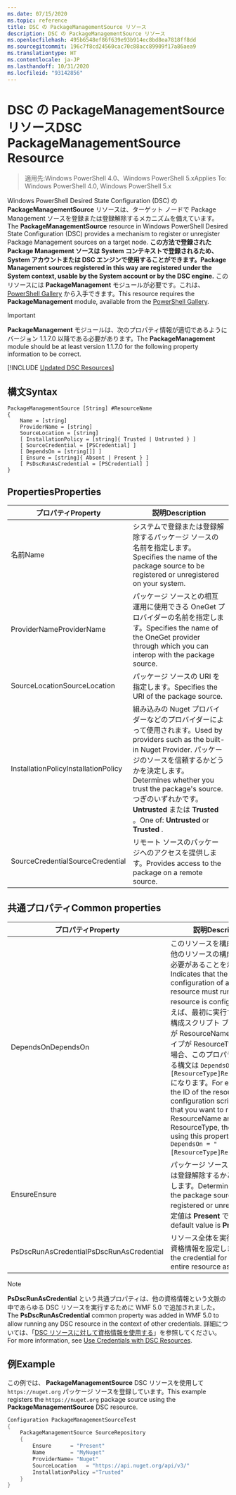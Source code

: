 ```yaml
---
ms.date: 07/15/2020
ms.topic: reference
title: DSC の PackageManagementSource リソース
description: DSC の PackageManagementSource リソース
ms.openlocfilehash: 495b6548ef86f639e93b914ec8bd8ea7818ff8dd
ms.sourcegitcommit: 196c7f8cd24560cac70c88acc89909f17a86aea9
ms.translationtype: HT
ms.contentlocale: ja-JP
ms.lasthandoff: 10/31/2020
ms.locfileid: "93142856"
---
```

# <a name="dsc-packagemanagementsource-resource"></a><span data-ttu-id="0c3e4-103">DSC の PackageManagementSource リソース</span><span class="sxs-lookup"><span data-stu-id="0c3e4-103">DSC PackageManagementSource Resource</span></span>

> <span data-ttu-id="0c3e4-104">適用先:Windows PowerShell 4.0、Windows PowerShell 5.x</span><span class="sxs-lookup"><span data-stu-id="0c3e4-104">Applies To: Windows PowerShell 4.0, Windows PowerShell 5.x</span></span>

<span data-ttu-id="0c3e4-105">Windows PowerShell Desired State Configuration (DSC) の **PackageManagementSource** リソースは、ターゲット ノードで Package Management ソースを登録または登録解除するメカニズムを備えています。</span><span class="sxs-lookup"><span data-stu-id="0c3e4-105">The **PackageManagementSource** resource in Windows PowerShell Desired State Configuration (DSC) provides a mechanism to register or unregister Package Management sources on a target node.</span></span>
<span data-ttu-id="0c3e4-106">**この方法で登録された Package Management ソースは System コンテキストで登録されるため、System アカウントまたは DSC エンジンで使用することができます。**</span><span class="sxs-lookup"><span data-stu-id="0c3e4-106">**Package Management sources registered in this way are registered under the System context, usable by the System account or by the DSC engine.**</span></span> <span data-ttu-id="0c3e4-107">このリソースには **PackageManagement** モジュールが必要です。これは、 [PowerShell Gallery](https://PowerShellGallery.com) から入手できます。</span><span class="sxs-lookup"><span data-stu-id="0c3e4-107">This resource requires the **PackageManagement** module, available from the [PowerShell Gallery](https://PowerShellGallery.com).</span></span>

> [!IMPORTANT]
> <span data-ttu-id="0c3e4-108">**PackageManagement** モジュールは、次のプロパティ情報が適切であるようにバージョン 1.1.7.0 以降である必要があります。</span><span class="sxs-lookup"><span data-stu-id="0c3e4-108">The **PackageManagement** module should be at least version 1.1.7.0 for the following property information to be correct.</span></span>

[!INCLUDE [Updated DSC Resources](../../../../../includes/dsc-resources.md)]

## <a name="syntax"></a><span data-ttu-id="0c3e4-109">構文</span><span class="sxs-lookup"><span data-stu-id="0c3e4-109">Syntax</span></span>

```Syntax
PackageManagementSource [String] #ResourceName
{
    Name = [string]
    ProviderName = [string]
    SourceLocation = [string]
    [ InstallationPolicy = [string]{ Trusted | Untrusted } ]
    [ SourceCredential = [PSCredential] ]
    [ DependsOn = [string[]] ]
    [ Ensure = [string]{ Absent | Present } ]
    [ PsDscRunAsCredential = [PSCredential] ]
}
```

## <a name="properties"></a><span data-ttu-id="0c3e4-110">Properties</span><span class="sxs-lookup"><span data-stu-id="0c3e4-110">Properties</span></span>

|<span data-ttu-id="0c3e4-111">プロパティ</span><span class="sxs-lookup"><span data-stu-id="0c3e4-111">Property</span></span> |<span data-ttu-id="0c3e4-112">説明</span><span class="sxs-lookup"><span data-stu-id="0c3e4-112">Description</span></span> |
|---|---|
|<span data-ttu-id="0c3e4-113">名前</span><span class="sxs-lookup"><span data-stu-id="0c3e4-113">Name</span></span> |<span data-ttu-id="0c3e4-114">システムで登録または登録解除するパッケージ ソースの名前を指定します。</span><span class="sxs-lookup"><span data-stu-id="0c3e4-114">Specifies the name of the package source to be registered or unregistered on your system.</span></span> |
|<span data-ttu-id="0c3e4-115">ProviderName</span><span class="sxs-lookup"><span data-stu-id="0c3e4-115">ProviderName</span></span> |<span data-ttu-id="0c3e4-116">パッケージ ソースとの相互運用に使用できる OneGet プロバイダーの名前を指定します。</span><span class="sxs-lookup"><span data-stu-id="0c3e4-116">Specifies the name of the OneGet provider through which you can interop with the package source.</span></span> |
|<span data-ttu-id="0c3e4-117">SourceLocation</span><span class="sxs-lookup"><span data-stu-id="0c3e4-117">SourceLocation</span></span> |<span data-ttu-id="0c3e4-118">パッケージ ソースの URI を指定します。</span><span class="sxs-lookup"><span data-stu-id="0c3e4-118">Specifies the URI of the package source.</span></span> |
|<span data-ttu-id="0c3e4-119">InstallationPolicy</span><span class="sxs-lookup"><span data-stu-id="0c3e4-119">InstallationPolicy</span></span> |<span data-ttu-id="0c3e4-120">組み込みの Nuget プロバイダーなどのプロバイダーによって使用されます。</span><span class="sxs-lookup"><span data-stu-id="0c3e4-120">Used by providers such as the built-in Nuget Provider.</span></span> <span data-ttu-id="0c3e4-121">パッケージのソースを信頼するかどうかを決定します。</span><span class="sxs-lookup"><span data-stu-id="0c3e4-121">Determines whether you trust the package's source.</span></span> <span data-ttu-id="0c3e4-122">つぎのいずれかです。 **Untrusted** または **Trusted** 。</span><span class="sxs-lookup"><span data-stu-id="0c3e4-122">One of: **Untrusted** or **Trusted** .</span></span> |
|<span data-ttu-id="0c3e4-123">SourceCredential</span><span class="sxs-lookup"><span data-stu-id="0c3e4-123">SourceCredential</span></span> |<span data-ttu-id="0c3e4-124">リモート ソースのパッケージへのアクセスを提供します。</span><span class="sxs-lookup"><span data-stu-id="0c3e4-124">Provides access to the package on a remote source.</span></span> |

## <a name="common-properties"></a><span data-ttu-id="0c3e4-125">共通プロパティ</span><span class="sxs-lookup"><span data-stu-id="0c3e4-125">Common properties</span></span>

|<span data-ttu-id="0c3e4-126">プロパティ</span><span class="sxs-lookup"><span data-stu-id="0c3e4-126">Property</span></span> |<span data-ttu-id="0c3e4-127">説明</span><span class="sxs-lookup"><span data-stu-id="0c3e4-127">Description</span></span> |
|---|---|
|<span data-ttu-id="0c3e4-128">DependsOn</span><span class="sxs-lookup"><span data-stu-id="0c3e4-128">DependsOn</span></span> |<span data-ttu-id="0c3e4-129">このリソースを構成する前に、他のリソースの構成を実行する必要があることを示します。</span><span class="sxs-lookup"><span data-stu-id="0c3e4-129">Indicates that the configuration of another resource must run before this resource is configured.</span></span> <span data-ttu-id="0c3e4-130">たとえば、最初に実行するリソース構成スクリプト ブロックの ID が ResourceName で、そのタイプが ResourceType である場合、このプロパティを使用する構文は `DependsOn = "[ResourceType]ResourceName"` になります。</span><span class="sxs-lookup"><span data-stu-id="0c3e4-130">For example, if the ID of the resource configuration script block that you want to run first is ResourceName and its type is ResourceType, the syntax for using this property is `DependsOn = "[ResourceType]ResourceName"`.</span></span> |
|<span data-ttu-id="0c3e4-131">Ensure</span><span class="sxs-lookup"><span data-stu-id="0c3e4-131">Ensure</span></span> |<span data-ttu-id="0c3e4-132">パッケージ ソースを登録または登録解除するかどうかを決定します。</span><span class="sxs-lookup"><span data-stu-id="0c3e4-132">Determines whether the package source is to be registered or unregistered.</span></span> <span data-ttu-id="0c3e4-133">既定値は **Present** です。</span><span class="sxs-lookup"><span data-stu-id="0c3e4-133">The default value is **Present** .</span></span> |
|<span data-ttu-id="0c3e4-134">PsDscRunAsCredential</span><span class="sxs-lookup"><span data-stu-id="0c3e4-134">PsDscRunAsCredential</span></span> |<span data-ttu-id="0c3e4-135">リソース全体を実行するための資格情報を設定します。</span><span class="sxs-lookup"><span data-stu-id="0c3e4-135">Sets the credential for running the entire resource as.</span></span> |

> [!NOTE]
> <span data-ttu-id="0c3e4-136">**PsDscRunAsCredential** という共通プロパティは、他の資格情報という文脈の中であらゆる DSC リソースを実行するために WMF 5.0 で追加されました。</span><span class="sxs-lookup"><span data-stu-id="0c3e4-136">The **PsDscRunAsCredential** common property was added in WMF 5.0 to allow running any DSC resource in the context of other credentials.</span></span> <span data-ttu-id="0c3e4-137">詳細については、「[DSC リソースに対して資格情報を使用する](../../../configurations/runasuser.md)」を参照してください。</span><span class="sxs-lookup"><span data-stu-id="0c3e4-137">For more information, see [Use Credentials with DSC Resources](../../../configurations/runasuser.md).</span></span>

## <a name="example"></a><span data-ttu-id="0c3e4-138">例</span><span class="sxs-lookup"><span data-stu-id="0c3e4-138">Example</span></span>

<span data-ttu-id="0c3e4-139">この例では、 **PackageManagementSource** DSC リソースを使用して `https://nuget.org` パッケージ ソースを登録しています。</span><span class="sxs-lookup"><span data-stu-id="0c3e4-139">This example registers the `https://nuget.org` package source using the **PackageManagementSource** DSC resource.</span></span>

```powershell
Configuration PackageManagementSourceTest
{
    PackageManagementSource SourceRepository
    {
        Ensure      = "Present"
        Name        = "MyNuget"
        ProviderName= "Nuget"
        SourceLocation   = "https://api.nuget.org/api/v3/"
        InstallationPolicy ="Trusted"
    }
}
```
